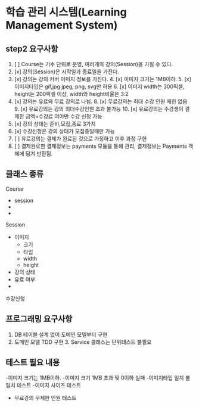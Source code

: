 # 학습 관리 시스템(Learning Management System)
## step2 요구사항
1. [ ] Course는 기수 단위로 운영, 여러개의 강의(Session)을 가질 수 있다.
2. [x] 강의(Session)은 시작일과 종료일을 가진다.
3. [x] 강의는 강의 커버 이미지 정보를 가진다.
   4. [x] 이미지 크기는 1MB이하.
   5. [x] 이미지타입은 gif,jpg jpeg, png, svg만 허용
   6. [x] 이미지 width는 300픽셀, height는 200픽셀 이상, width와 height비율은 3:2
7. [x] 강의는 유료와 무료 강의로 나뉨.
   8. [x]  무료강의는 최대 수강 인원 제한 없음
   9. [x]  유료강의는 강의 최대수강인원 초과 불가능
   10. [x]  유료강의는 수강생이 결제한 금액=수강료 여야만 수강 신청 가능
11. [x]  강의 상태는 준비,모집,종료 3가지
12. [x]  수강신청은 강의 상태가 모집중일때만 가능
13. [ ]  유로강의는 결제가 완료된 것으로 가정하고 이후 과정 구현
14. [ ]  결제완료한 결제정보는 payments 모듈을 통해 관리, 결제정보는 Payments 객체에
    담겨 반환됨.


## 클래스 종류
Course
- session
- 
- 
Session
- 이미지
  - 크기
  - 타입
  - width
  - height
- 강의 상태
- 유료 여부
- 

수강신청


## 프로그래밍 요구사항
1. DB 테이블 설계 없이 도메인 모델부터 구현
2. 도메인 모델 TDD 구현
   3. Service 클래스는 단위테스트 불필요



## 테스트 필요 내용
-이미지 크기는 1MB이하.
-이미지 크기 1MB 초과 및 0이하 실패
-이미지타입 일치 불일치 테스트
-이미지 사이즈 테스트
- 무료강의 무제한 인원 테스트